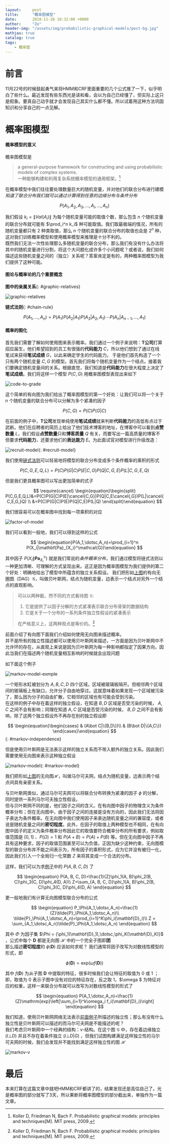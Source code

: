 ```yaml
---
layout:     post
title:      "概率图模型"
date:       2018-11-26 10:32:00 +0800
author:     "Zo"
header-img: "/assets/img/probabilistic-graphical-models/post-bg.jpg"
mathjax: true
catalog: true
tags:
    - 概率图
---
```


# 前言
11月22号的时候鼓起勇气来将HMM和CRF里面重要的几个公式推了一下，似乎明白了些什么。最近发现有些东西光是读和看，会以为自己已经懂了，但实际上这只是假象。要真自己动手就才会发现自己其实什么都不懂。所以试着用这种方法巩固知识和分享自己的一点见解。

# 概率图模型
#### 概率模型的意义
概率图模型是
> a general-purpose framework for constructing and using probabilistic models of complex systems.  
> 一种能够构建和利用复杂系统概率模型的通用框架。[^1]  

在概率模型中我们往往要处理数量巨大的随机变量，并对他们的联合分布进行建模  
*知道了联合分布我们就可以通过计算得到任意的边缘分布与条件分布*

$$\begin{equation}P(A_1, A_2, A_3, \dotsc, A_i, \dotsc,A_n)\end{equation}$$

我们假设 $k_i=\|Val(A_i)\|$ 为每个随机变量可能的取值个数，那么包含 $n$ 个随机变量的联合分布就可能有 $\prod_i^n k_i$ 种可能取值。我们取最极端的情况，所有的随机变量都只有 $2$ 种类取值，那么 $n$ 个随机变量的联合分布的取值也会是 $2^n$ 种，这对我们训练概率模型和使用概率模型来推理是十分不利的。  
既然我们无法一次性处理那么多随机变量的联合分布，那么我们有没有什么办法将其中的随机变量进行分割，将这个大问题化成许多个小问题呢？或者说，我们如何描述这些随机变量之间的（独立）关系呢？答案肯定是有的，两种概率图模型为我们提供了这种可能。
#### 图论与概率论的几个重要概念
**图中的亲属关系**{: #graphic-relatives}

![graphic-relatives](/assets/img/probabilistic-graphical-models/graphic-relatives.png)

**链式法则**{: #chain-rule}  

$$\begin{equation}P(A_1, \dotsc, A_n)=P(A_1)P(A_2|A_1)P(A_3|A_2,A_1)\dotsm P(A_n|A_{n-1},\dotsc,A_1)\end{equation}$$

#### 概率的图化
首先我们需要了解如何使用图来表示概率。我们通过一个例子来说明：**T公司**打算招应届生，他们希望招到的员工有很强的**代码能力** $C$，所以他们想到了通过在线笔试来获得**笔试成绩** $G$，以此来确定学生的代码能力。
于是他们首先构造了一个只有两个随机变量 $C,G$ 的模型。首先我们将每个随机变量作为一个结点。接着我们要确定随机变量间的关系。根据直觉，我们知道是**代码能力**在很大程度上决定了**笔试成绩**。我们将这样一个模型 $P(C,G)$ 用概率图模型表现出来如下

![code-to-grade](/assets/img/probabilistic-graphical-models/code-to-grade.png)

这个简单的有向图为我们给出了概率图模型的第一个好处：让我们可以将一个关于 $n$ 个随机变量的联合分布可以分解为多个紧凑的因子

$$ \begin{equation}P(C,G)=P(C)P(G|C)\end{equation} $$

在前面的例子中，**T公司**发现单纯使用**笔试成绩**就来判断**代码能力**的高低有点过于武断。他们在应聘者的简历上给出了他们技术博客的地址，在博客中可以看到**点赞数量** $L$，我们假设**点赞数量**只和**博客质量** $Q$ 有关，而要写出一篇高质量的博客不但要求**代码能力**，还要求他们的**表达能力** $E$。为此面试官对模型进行升级改造：

![recruit-model](/assets/img/probabilistic-graphical-models/recruit-model.svg){: #recruit-model}

我们使用[链式法则](#chain-rule)可以轻易地将模型的联合分布变成多个条件概率的乘积的形式

$$ \begin{equation}P(C,G,E,Q,L)=P(C)P(G|C)P(E|C,G)P(Q|C,G,E)P(L|C,G,E,Q)\end{equation} $$

但是我们更具概率图可以写出更加简单的式子

$$ \require{cancel}
\begin{equation}\begin{split}
P(C,G,E,Q,L)&=P(C)P(G|C)P(E|\cancel{C,G})P(Q|C,E\cancel{,G})P(L|\cancel{C,E,G,}Q) \\
&=P(C)P(G|C)P(E)P(Q|C,E)P(L|Q)
\end{split}\end{equation}
$$

我们很容易可以在概率图中找到每一项乘积的对应

![factor-of-model](/assets/img/probabilistic-graphical-models/factor-of-model.png)

我们可以看到一般地，我们可以得到这样的公式

$$ \begin{equation}P(A_1,\dotsc,A_n)=\prod_{i=1}^n P(X_i|\mathbf{Pa}_{X_i}^\mathcal{G})\end{equation} $$

其中因子 $P(X_i\|\mathbf{Pa}_{X_i}^\mathcal{G})$ 就是我们常说的*条件概率分布*，我们通过模型将链式法则以一种更加清晰、可理解的方式呈现出来。这正是因为概率图模型为我们提供的第二个好处：明确地给出了模型中所蕴含的独立关系假设。
我们把形如[上图](#recruit-model)的有向无圈图（DAG）$\mathcal{G}$，叫做贝叶斯网，结点为随机变量，边表示一个结点对另外一个结点的直观影响。

>可以以两种截，然不同的方式看待图 $\mathcal{G}$:
> 1. 它是提供了以因子分解的方式紧凑表示联合分布骨架的数据结构  
> 2. 它是关于一个分布的一系列条件独立性假设的紧凑表示  
>
>在严格意义上，这两种观点是等价的。[^1]

前面介绍了有向图下面我们介绍如何使用无向图来描述概率。  
并不是所有的独立性描述都可以使用贝叶斯网来描述，一方面是因为贝叶斯网中不允许环的存在，从直观上来说是因为贝叶斯网为每一种影响都指定了因果方向，因此当我们在描述两个随机变量相互影响的时候就会出现问题  

如下面这个例子  

![markov-model-exmple](/assets/img/probabilistic-graphical-models/markov-model-exmple.svg)

一个矩形水缸被划分为 $A, B, C, D$ 四个区域，区域被玻璃板隔开。但相邻两个区域间的玻璃板上有缺口，允许分子自由地穿过。这就意味着如果发现一个区域被污染了，那么因为分子的自由扩散，它相邻的区域也有可能会受到污染。  
在这样的例子中存在着这样的独立假设，在知道 $B,D$ 区域是否受污染的时候， $A,C$ 之间不会有影响；同理在知道 $A,C$ 区域是否受污染的时候， $B,D$ 之间不会有影响，除了这两个独立假设外不再存在别的独立假设即

$$ \begin{equation}\begin{cases}
    & (A\bot C|\{B,D\})\\
    & (B\bot D|\{A,C\})
\end{cases}\end{equation} $$ {: #markov-independence}

但是使用贝叶斯网是无法表示这样的独立关系而不带入额外的独立关系。因此我们需要使用无向图来表示这种独立假设

![markov-model](/assets/img/probabilistic-graphical-models/markov-model.svg){: #markov-model}

我们把形如[上图](#markov-model)的无向图$\mathcal{H}$，叫做马尔可夫网，结点为随机变量，边表示两个结点间具有亲密关系。

与贝叶斯网类似，通过马尔可夫网可以将联合分布转换为紧凑的因子 $\phi$ 的分解，同时提供一系列马尔可夫独立性假设。  
但与贝叶斯网不同的是，他们因子之间的含义。在有向图中因子的物理含义为条件概率分布；但在无向图中，由于因子之间的连接是没有方向的，因此我们无法将因子表达为条件概率。在无向图中我们使用因子来表达随机变量之间的兼容度，或者说是随机变量之间的**密切程度**。此外，在因子的取值上两种模型也不相同，在有向图中因子的定义为条件概率分布因此它的取值要符合概率分布的所有要求，例如取值范围是 $[0,1]$ 、$P(\Omega)=1$ 和 $P(A + B) = P(A) + P(B)$ 等。但在无向图中因子不再具有这种要求，因子的取值范围甚至可以为负值，正因为缺少这种约束，无向图模型的联合分布并不能之间表示为，所有因子的乘积形式，应为它并没有被归一化，因此我们引入一个全局归一化常数 $Z$ 来将其变成一个合法的分布。

这样，我们可以为求[例子](#markov-model)中的 $P(A, B, C, D)$ 了

$$ \begin{equation}
    P(A, B, C, D)=\frac{1}{Z}\phi_1(A, B)\phi_2(B, C)\phi_3(C, D)\phi_4(D, A)\\
    Z=\sum_{A, B, C, D}\phi_1(A, B)\phi_2(B, C)\phi_3(C, D)\phi_4(D, A)
\end{equation} $$

更一般地我们有计算无向图模型联合分布的公式

$$ \begin{equation}
    P_\Phi(A_1,\dotsc,A_n)=\frac{1}{Z}\tilde{P}_\Phi(A_1,\dotsc,A_n)\\
    \tilde{P}_\Phi(A_1,\dotsc,A_n)=\prod_{i=1}^K\phi_i(\mathbf{D}_i)\\
    Z = \sum_{A_1,\dotsc,A_n}\tilde{P}_\Phi(A_1,\dotsc,A_n)
\end{equation} $$

其中 $\Phi$ 为因子集 $\Phi = \{\phi_1(\mathbf{D}_1),\dotsc,\phi_K(\mathbf{D}_K)}$ ，公式中每个 $\mathbf{D}$ 都是无向图 $\mathcal{H}$ 中的一个完全子图即**团**  
那么描述**密切程度**的 $\phi(\mathbf{D})$ 应该如何求呢？ 我们通常将因子改写为对数线性模型的形式，即

$$ \begin{equation}\phi(\mathbf{D})=\mathrm{exp}(\omega f(\mathbf{D}))\end{equation} $$

其中 $f(\mathbf{D})$ 为从子图 $\mathbf{D}$ 中提取的特征，很多时候我们会让特征的取值为 $0$ 或 $1$ ；即，取值为 $0$ 表示子图中没有对应的特征存在，反之取 $1$，$\omega $ 为特征对应的权重，这样一来联合分布就可以改写为对数线性模型的形式了

$$ \begin{equation}
    P(A_1,\dotsc,A_n)=\frac{1}{Z}\mathrm{exp}\left[\sum_{i=1}^k\omega_i f_i(\mathbf{D}_i)\right]
\end{equation} $$

我们知道，使用贝叶斯网网络无法表示[前面例子](#markov-independence)所描述的独立性；那么有没有什么独立性是贝叶斯网可以描述的而马尔可夫网是不能描述的呢？  
我们考虑贝叶斯网中一个经典的结构：v-结构。在这个图 $\mathcal{G}$ 中，存在着边缘独立 $(I\bot D)$ 并且不存在着条件独立 $(I\bot D|G)$ ，但我们试图构建满足这样独立性的马尔可夫网的时候，我们会发现并不能找到满足这样独立性的图 $\mathcal{H}$ 

![markov-v](/assets/img/probabilistic-graphical-models/markov-v.png)

# 最后
本来打算在这篇文章中就吧HMM和CRF都讲了的，结果发现还是高估自己了。光是概率图的部分就写了3天，所以果断将概率图模型的部分截出来，单独作为一篇文章。

[^1]: Koller D, Friedman N, Bach F. Probabilistic graphical models: principles and techniques\[M\]. MIT press, 2009.

